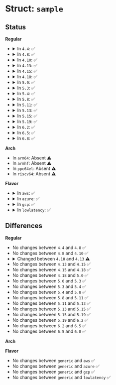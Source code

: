 # Struct: <code>sample</code>

## Status
<b>Regular</b>
<ul>
<li>
<details>
<summary>In <code>4.4</code>: ✅</summary>

```c
struct sample {
    u64 total_bytes;
    u64 prev_msr;
};
```
</details>
</li>
<li>
<details>
<summary>In <code>4.8</code>: ✅</summary>

```c
struct sample {
    u64 total_bytes;
    u64 prev_msr;
};
```
</details>
</li>
<li>
<details>
<summary>In <code>4.10</code>: ✅</summary>

```c
struct sample {
    u64 total_bytes;
    u64 prev_msr;
};
```
</details>
</li>
<li>
<details>
<summary>In <code>4.13</code>: ✅</summary>

```c
struct sample {
    int32_t core_avg_perf;
    int32_t busy_scaled;
    u64 aperf;
    u64 mperf;
    u64 tsc;
    u64 time;
};
```
</details>
</li>
<li>
<details>
<summary>In <code>4.15</code>: ✅</summary>

```c
struct sample {
    int32_t core_avg_perf;
    int32_t busy_scaled;
    u64 aperf;
    u64 mperf;
    u64 tsc;
    u64 time;
};
```
</details>
</li>
<li>
<details>
<summary>In <code>4.18</code>: ✅</summary>

```c
struct sample {
    int32_t core_avg_perf;
    int32_t busy_scaled;
    u64 aperf;
    u64 mperf;
    u64 tsc;
    u64 time;
};
```
</details>
</li>
<li>
<details>
<summary>In <code>5.0</code>: ✅</summary>

```c
struct sample {
    int32_t core_avg_perf;
    int32_t busy_scaled;
    u64 aperf;
    u64 mperf;
    u64 tsc;
    u64 time;
};
```
</details>
</li>
<li>
<details>
<summary>In <code>5.3</code>: ✅</summary>

```c
struct sample {
    int32_t core_avg_perf;
    int32_t busy_scaled;
    u64 aperf;
    u64 mperf;
    u64 tsc;
    u64 time;
};
```
</details>
</li>
<li>
<details>
<summary>In <code>5.4</code>: ✅</summary>

```c
struct sample {
    int32_t core_avg_perf;
    int32_t busy_scaled;
    u64 aperf;
    u64 mperf;
    u64 tsc;
    u64 time;
};
```
</details>
</li>
<li>
<details>
<summary>In <code>5.8</code>: ✅</summary>

```c
struct sample {
    int32_t core_avg_perf;
    int32_t busy_scaled;
    u64 aperf;
    u64 mperf;
    u64 tsc;
    u64 time;
};
```
</details>
</li>
<li>
<details>
<summary>In <code>5.11</code>: ✅</summary>

```c
struct sample {
    int32_t core_avg_perf;
    int32_t busy_scaled;
    u64 aperf;
    u64 mperf;
    u64 tsc;
    u64 time;
};
```
</details>
</li>
<li>
<details>
<summary>In <code>5.13</code>: ✅</summary>

```c
struct sample {
    int32_t core_avg_perf;
    int32_t busy_scaled;
    u64 aperf;
    u64 mperf;
    u64 tsc;
    u64 time;
};
```
</details>
</li>
<li>
<details>
<summary>In <code>5.15</code>: ✅</summary>

```c
struct sample {
    int32_t core_avg_perf;
    int32_t busy_scaled;
    u64 aperf;
    u64 mperf;
    u64 tsc;
    u64 time;
};
```
</details>
</li>
<li>
<details>
<summary>In <code>5.19</code>: ✅</summary>

```c
struct sample {
    int32_t core_avg_perf;
    int32_t busy_scaled;
    u64 aperf;
    u64 mperf;
    u64 tsc;
    u64 time;
};
```
</details>
</li>
<li>
<details>
<summary>In <code>6.2</code>: ✅</summary>

```c
struct sample {
    int32_t core_avg_perf;
    int32_t busy_scaled;
    u64 aperf;
    u64 mperf;
    u64 tsc;
    u64 time;
};
```
</details>
</li>
<li>
<details>
<summary>In <code>6.5</code>: ✅</summary>

```c
struct sample {
    int32_t core_avg_perf;
    int32_t busy_scaled;
    u64 aperf;
    u64 mperf;
    u64 tsc;
    u64 time;
};
```
</details>
</li>
<li>
<details>
<summary>In <code>6.8</code>: ✅</summary>

```c
struct sample {
    int32_t core_avg_perf;
    int32_t busy_scaled;
    u64 aperf;
    u64 mperf;
    u64 tsc;
    u64 time;
};
```
</details>
</li>
</ul>
<b>Arch</b>
<ul>
<li>
In <code>arm64</code>: Absent ⚠️
</li>
<li>
In <code>armhf</code>: Absent ⚠️
</li>
<li>
In <code>ppc64el</code>: Absent ⚠️
</li>
<li>
In <code>riscv64</code>: Absent ⚠️
</li>
</ul>
<b>Flavor</b>
<ul>
<li>
<details>
<summary>In <code>aws</code>: ✅</summary>

```c
struct sample {
    int32_t core_avg_perf;
    int32_t busy_scaled;
    u64 aperf;
    u64 mperf;
    u64 tsc;
    u64 time;
};
```
</details>
</li>
<li>
<details>
<summary>In <code>azure</code>: ✅</summary>

```c
struct sample {
    int32_t core_avg_perf;
    int32_t busy_scaled;
    u64 aperf;
    u64 mperf;
    u64 tsc;
    u64 time;
};
```
</details>
</li>
<li>
<details>
<summary>In <code>gcp</code>: ✅</summary>

```c
struct sample {
    int32_t core_avg_perf;
    int32_t busy_scaled;
    u64 aperf;
    u64 mperf;
    u64 tsc;
    u64 time;
};
```
</details>
</li>
<li>
<details>
<summary>In <code>lowlatency</code>: ✅</summary>

```c
struct sample {
    int32_t core_avg_perf;
    int32_t busy_scaled;
    u64 aperf;
    u64 mperf;
    u64 tsc;
    u64 time;
};
```
</details>
</li>
</ul>

## Differences
<b>Regular</b>
<ul>
<li>
No changes between <code>4.4</code> and <code>4.8</code> ✅
</li>
<li>
No changes between <code>4.8</code> and <code>4.10</code> ✅
</li>
<li>
<details>
<summary>Changed between <code>4.10</code> and <code>4.13</code> ⚠️</summary>
<ul>
<li>
<b>Field added. </b>
<code>int32_t core_avg_perf</code>
</li>
<li>
<b>Field added. </b>
<code>int32_t busy_scaled</code>
</li>
<li>
<b>Field added. </b>
<code>u64 aperf</code>
</li>
<li>
<b>Field added. </b>
<code>u64 mperf</code>
</li>
<li>
<b>Field added. </b>
<code>u64 tsc</code>
</li>
<li>
<b>Field added. </b>
<code>u64 time</code>
</li>
<li>
<b>Field removed. </b>
<code>u64 total_bytes</code>
</li>
<li>
<b>Field removed. </b>
<code>u64 prev_msr</code>
</li>
</ul>
</details>
</li>
<li>
No changes between <code>4.13</code> and <code>4.15</code> ✅
</li>
<li>
No changes between <code>4.15</code> and <code>4.18</code> ✅
</li>
<li>
No changes between <code>4.18</code> and <code>5.0</code> ✅
</li>
<li>
No changes between <code>5.0</code> and <code>5.3</code> ✅
</li>
<li>
No changes between <code>5.3</code> and <code>5.4</code> ✅
</li>
<li>
No changes between <code>5.4</code> and <code>5.8</code> ✅
</li>
<li>
No changes between <code>5.8</code> and <code>5.11</code> ✅
</li>
<li>
No changes between <code>5.11</code> and <code>5.13</code> ✅
</li>
<li>
No changes between <code>5.13</code> and <code>5.15</code> ✅
</li>
<li>
No changes between <code>5.15</code> and <code>5.19</code> ✅
</li>
<li>
No changes between <code>5.19</code> and <code>6.2</code> ✅
</li>
<li>
No changes between <code>6.2</code> and <code>6.5</code> ✅
</li>
<li>
No changes between <code>6.5</code> and <code>6.8</code> ✅
</li>
</ul>
<b>Arch</b>
<ul>
</ul>
<b>Flavor</b>
<ul>
<li>
No changes between <code>generic</code> and <code>aws</code> ✅
</li>
<li>
No changes between <code>generic</code> and <code>azure</code> ✅
</li>
<li>
No changes between <code>generic</code> and <code>gcp</code> ✅
</li>
<li>
No changes between <code>generic</code> and <code>lowlatency</code> ✅
</li>
</ul>
